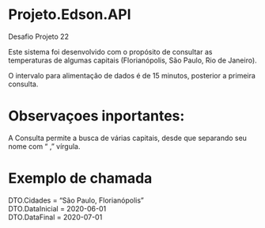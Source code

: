 # Projeto.Edson.API
Desafio Projeto 22

Este sistema foi desenvolvido com o propósito de consultar as temperaturas 
de algumas capitais (Florianópolis, São Paulo, Rio de Janeiro).

O intervalo para alimentação de dados é de 15 minutos, posterior a primeira 
consulta.

# Observaçoes inportantes:

A Consulta permite a busca de várias capitais, desde que separando seu nome
com “ ,” vírgula.

# Exemplo de chamada

DTO.Cidades = “São Paulo, Florianópolis” <br>
DTO.DataInicial = 2020-06-01 <br>
DTO.DataFinal  = 2020-07-01



